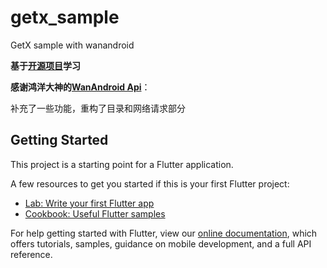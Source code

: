 # getx_sample

GetX sample with wanandroid

**基于[开源项目](https://github.com/fengwensheng/getx_wanandroid.git)学习**

**感谢鸿洋大神的[WanAndroid Api](https://www.wanandroid.com/blog/show/2#47)**：

补充了一些功能，重构了目录和网络请求部分

## Getting Started

This project is a starting point for a Flutter application.

A few resources to get you started if this is your first Flutter project:

- [Lab: Write your first Flutter app](https://flutter.dev/docs/get-started/codelab)
- [Cookbook: Useful Flutter samples](https://flutter.dev/docs/cookbook)

For help getting started with Flutter, view our
[online documentation](https://flutter.dev/docs), which offers tutorials,
samples, guidance on mobile development, and a full API reference.
